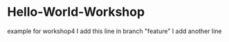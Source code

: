 # Hello-World-Workshop
example for workshop4
I add this line in branch "feature"
I add another line
